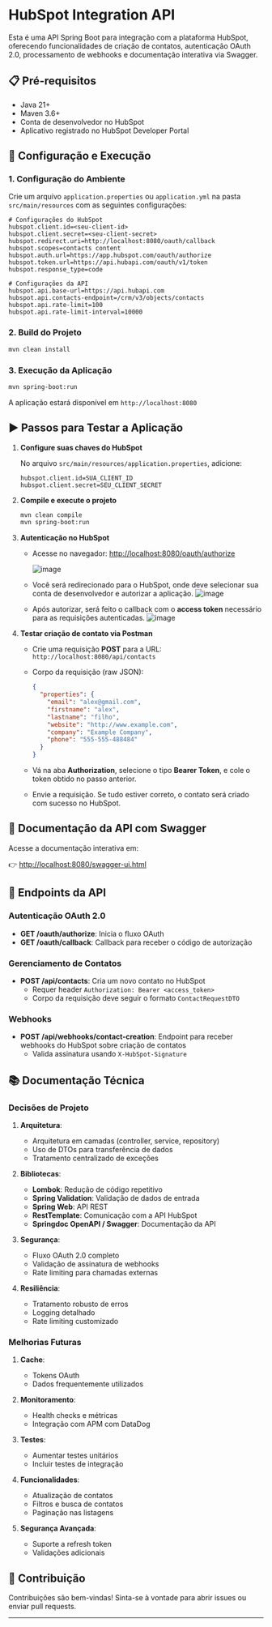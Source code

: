# HubSpot Integration API

Esta é uma API Spring Boot para integração com a plataforma HubSpot, oferecendo funcionalidades de criação de contatos, autenticação OAuth 2.0, processamento de webhooks e documentação interativa via Swagger.

## 📋 Pré-requisitos

- Java 21+
- Maven 3.6+
- Conta de desenvolvedor no HubSpot
- Aplicativo registrado no HubSpot Developer Portal

## 🚀 Configuração e Execução

### 1. Configuração do Ambiente

Crie um arquivo `application.properties` ou `application.yml` na pasta `src/main/resources` com as seguintes configurações:

```properties
# Configurações do HubSpot
hubspot.client.id=<seu-client-id>
hubspot.client.secret=<seu-client-secret>
hubspot.redirect.uri=http://localhost:8080/oauth/callback
hubspot.scopes=contacts content
hubspot.auth.url=https://app.hubspot.com/oauth/authorize
hubspot.token.url=https://api.hubapi.com/oauth/v1/token
hubspot.response_type=code

# Configurações da API
hubspot.api.base-url=https://api.hubapi.com
hubspot.api.contacts-endpoint=/crm/v3/objects/contacts
hubspot.api.rate-limit=100
hubspot.api.rate-limit-interval=10000
```

### 2. Build do Projeto

```bash
mvn clean install
```

### 3. Execução da Aplicação

```bash
mvn spring-boot:run
```

A aplicação estará disponível em `http://localhost:8080`

## ▶️ Passos para Testar a Aplicação

1. **Configure suas chaves do HubSpot**

   No arquivo `src/main/resources/application.properties`, adicione:

   ```properties
   hubspot.client.id=SUA_CLIENT_ID
   hubspot.client.secret=SEU_CLIENT_SECRET
   ```

2. **Compile e execute o projeto**

   ```bash
   mvn clean compile
   mvn spring-boot:run
   ```

3. **Autenticação no HubSpot**

   - Acesse no navegador: [http://localhost:8080/oauth/authorize](http://localhost:8080/oauth/authorize)
     
     ![image](https://github.com/user-attachments/assets/1b1f9126-8bf5-450d-b5e8-252805461aa3)

   - Você será redirecionado para o HubSpot, onde deve selecionar sua conta de desenvolvedor e autorizar a aplicação.
     ![image](https://github.com/user-attachments/assets/a2e6e76b-a5ec-49fe-8e47-31652c17313f)

   - Após autorizar, será feito o callback com o **access token** necessário para as requisições autenticadas.
     ![image](https://github.com/user-attachments/assets/d33e08cd-ef92-4dad-8928-fb679ac35e89)


4. **Testar criação de contato via Postman**

   - Crie uma requisição **POST** para a URL:  
     `http://localhost:8080/api/contacts`

   - Corpo da requisição (raw JSON):

     ```json
     {
       "properties": {
         "email": "alex@gmail.com",
         "firstname": "alex",
         "lastname": "filho",
         "website": "http://www.example.com",
         "company": "Example Company",
         "phone": "555-555-488484"
       }
     }
     ```

   - Vá na aba **Authorization**, selecione o tipo **Bearer Token**, e cole o token obtido no passo anterior.

   - Envie a requisição. Se tudo estiver correto, o contato será criado com sucesso no HubSpot.

## 📑 Documentação da API com Swagger

Acesse a documentação interativa em:

👉 [http://localhost:8080/swagger-ui.html](http://localhost:8080/swagger-ui.html)

## 🔧 Endpoints da API

### Autenticação OAuth 2.0

- **GET /oauth/authorize**: Inicia o fluxo OAuth  
- **GET /oauth/callback**: Callback para receber o código de autorização

### Gerenciamento de Contatos

- **POST /api/contacts**: Cria um novo contato no HubSpot  
  - Requer header `Authorization: Bearer <access_token>`  
  - Corpo da requisição deve seguir o formato `ContactRequestDTO`

### Webhooks

- **POST /api/webhooks/contact-creation**: Endpoint para receber webhooks do HubSpot sobre criação de contatos  
  - Valida assinatura usando `X-HubSpot-Signature`

## 📚 Documentação Técnica

### Decisões de Projeto

1. **Arquitetura**:
   - Arquitetura em camadas (controller, service, repository)
   - Uso de DTOs para transferência de dados
   - Tratamento centralizado de exceções

2. **Bibliotecas**:
   - **Lombok**: Redução de código repetitivo
   - **Spring Validation**: Validação de dados de entrada
   - **Spring Web**: API REST
   - **RestTemplate**: Comunicação com a API HubSpot
   - **Springdoc OpenAPI / Swagger**: Documentação da API

3. **Segurança**:
   - Fluxo OAuth 2.0 completo
   - Validação de assinatura de webhooks
   - Rate limiting para chamadas externas

4. **Resiliência**:
   - Tratamento robusto de erros
   - Logging detalhado
   - Rate limiting customizado

### Melhorias Futuras

1. **Cache**:
   - Tokens OAuth
   - Dados frequentemente utilizados

2. **Monitoramento**:
   - Health checks e métricas
   - Integração com APM com DataDog

3. **Testes**:
   - Aumentar testes unitários
   - Incluir testes de integração

4. **Funcionalidades**:
   - Atualização de contatos
   - Filtros e busca de contatos
   - Paginação nas listagens

5. **Segurança Avançada**:
   - Suporte a refresh token
   - Validações adicionais

## 🤝 Contribuição

Contribuições são bem-vindas! Sinta-se à vontade para abrir issues ou enviar pull requests.

---
